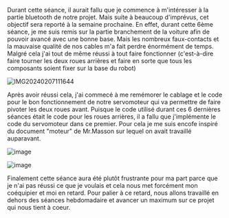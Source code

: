 Durant cette séance, il aurait fallu que je commence à m'intéresser à la partie bluetooth de notre projet. Mais suite à beaucoup d'imprévus, cet objectif sera reporté à la semaine prochaine. En effet, durant cette 6ème séance, je me suis remis sur la partie branchement de la voiture afin de pouvoir avancé avec une bonne base. Mais  les nombreux faux-contacts et la mauvaise qualité de nos cables m'a fait perdre énormément de temps. Malgré cela j'ai tout de même réussi à tout faire fonctionner (c'est-à-dire faire tourner les deux roues arrières et faire en sorte que tous les composants soient fixer sur la base du robot)

![IMG20240207111644](https://github.com/hbtounes/projet-Arduino-Bentounes-Cayla/assets/134288995/de869933-3d21-4136-b4f8-8f40bbae229f)

Après avoir réussi cela, j'ai commecé à me remémorer le cablage et le code pour le bon fonctionnement de notre servomoteur qui va permettre de faire pivoter les deux roues avant. Puisque le code utilisé durant ces 6 dernières séances était le code pour les roues arrières, il a fallu que j'implémente le code du servomoteur dans ce premier. Pour cela je me suis encofe inspiré du document "moteur" de Mr.Masson sur lequel on avait travaillé auparavant.

![image](https://github.com/hbtounes/projet-Arduino-Bentounes-Cayla/assets/134288995/ede07819-71d2-4df5-8194-bed51c88b855)

![image](https://github.com/hbtounes/projet-Arduino-Bentounes-Cayla/assets/134288995/f4f1ae36-7a93-4e3f-b80f-fa35e1270649)

Finalement cette séance aura été plutôt frustrante pour ma part parce que je n'ai pas réussi ce que je voulais et cela nous met forcément mon coéquipier et moi en retard. Pour palier à ce retard, nous allons travaillé en dehors des séances hebdomadaire et avancer un maximum sur ce projet qui nous tient à coeur.


